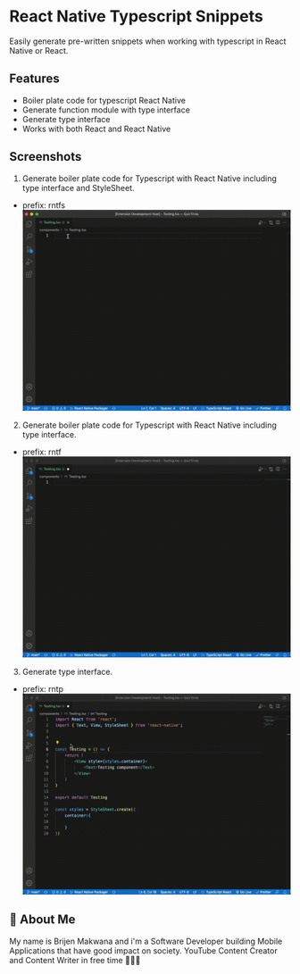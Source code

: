 
# React Native Typescript Snippets

Easily generate pre-written snippets when working with typescript in React Native or React.


## Features

- Boiler plate code for typescript React Native
- Generate function module with type interface
- Generate type interface
- Works with both React and React Native


## Screenshots
1. Generate boiler plate code for Typescript with React Native including type interface and StyleSheet.
- prefix: rntfs
![rntfs](images/rntfs.gif)

2. Generate boiler plate code for Typescript with React Native including type interface.
- prefix: rntf
![rntf](images/rntf.gif)

3. Generate type interface.
- prefix: rntp
![rntp](images/rntp.gif)

## 🚀 About Me
My name is Brijen Makwana and i'm a Software Developer building Mobile Applications that have good impact on society. YouTube Content Creator and Content Writer in free time ✍🏻🎥


